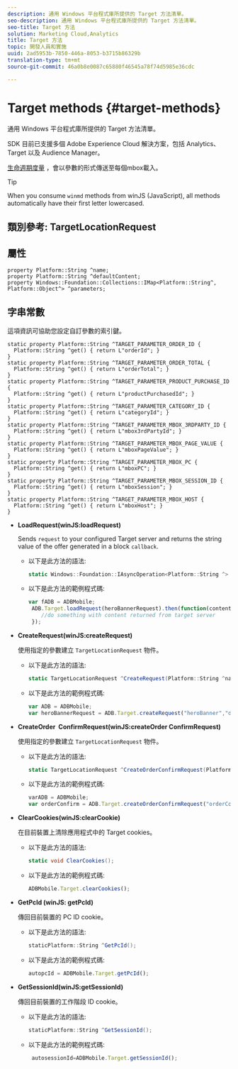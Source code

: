 ```yaml
---
description: 通用 Windows 平台程式庫所提供的 Target 方法清單。
seo-description: 通用 Windows 平台程式庫所提供的 Target 方法清單。
seo-title: Target 方法
solution: Marketing Cloud,Analytics
title: Target 方法
topic: 開發人員和實施
uuid: 2ad5953b-7850-446a-8053-b3715b86329b
translation-type: tm+mt
source-git-commit: 46a0b8e0087c65880f46545a78f74d5985e36cdc

---
```



# Target methods {#target-methods}

通用 Windows 平台程式庫所提供的 Target 方法清單。

SDK 目前已支援多個 Adobe Experience Cloud 解決方案，包括 Analytics、Target 以及 Audience Manager。

[生命週期度量](/help/universal-windows/metrics.md) ，會以參數的形式傳送至每個mbox載入。

>[!TIP]
>
>When you consume `winmd` methods from winJS (JavaScript), all methods automatically have their first letter lowercased.

## 類別參考: TargetLocationRequest

## 屬性

```
property Platform::String ^name; 
property Platform::String ^defaultContent; 
property Windows::Foundation::Collections::IMap<Platform::String^, Platform::Object^> ^parameters;
```

## 字串常數

這項資訊可協助您設定自訂參數的索引鍵。

```
static property Platform::String ^TARGET_PARAMETER_ORDER_ID { 
  Platform::String ^get() { return L"orderId"; } 
} 
static property Platform::String ^TARGET_PARAMETER_ORDER_TOTAL { 
  Platform::String ^get() { return L"orderTotal"; } 
} 
static property Platform::String ^TARGET_PARAMETER_PRODUCT_PURCHASE_ID { 
  Platform::String ^get() { return L"productPurchasedId"; } 
} 
static property Platform::String ^TARGET_PARAMETER_CATEGORY_ID { 
  Platform::String ^get() { return L"categoryId"; } 
} 
static property Platform::String ^TARGET_PARAMETER_MBOX_3RDPARTY_ID { 
  Platform::String ^get() { return L"mbox3rdPartyId"; } 
} 
static property Platform::String ^TARGET_PARAMETER_MBOX_PAGE_VALUE { 
  Platform::String ^get() { return L"mboxPageValue"; } 
} 
static property Platform::String ^TARGET_PARAMETER_MBOX_PC { 
  Platform::String ^get() { return L"mboxPC"; } 
} 
static property Platform::String ^TARGET_PARAMETER_MBOX_SESSION_ID { 
  Platform::String ^get() { return L"mboxSession"; } 
} 
static property Platform::String ^TARGET_PARAMETER_MBOX_HOST { 
  Platform::String ^get() { return L"mboxHost"; } 
}
```

* **LoadRequest(winJS:loadRequest)**

   Sends `request` to your configured Target server and returns the string value of the offer generated in a block `callback`.

   * 以下是此方法的語法:

      ```csharp
      static Windows::Foundation::IAsyncOperation<Platform::String ^> ^LoadRequest(TargetLocationRequest ^request);
      ```

   * 以下是此方法的範例程式碼:

      ```js
      var fADB = ADBMobile; 
       ADB.Target.loadRequest(heroBannerRequest).then(function(content){ 
          //do something with content returned from target server 
       });
      ```

* **CreateRequest(winJS:createRequest)**

   使用指定的參數建立 `TargetLocationRequest` 物件。

   * 以下是此方法的語法:

      ```csharp
      static TargetLocationRequest ^CreateRequest(Platform::String ^name, Platform::String ^defaultContent,Windows::Foundation::Collections::IMap<Platform::String^,Platform::Object^> ^parameters); 
      ```

   * 以下是此方法的範例程式碼:

      ```js
      var ADB = ADBMobile;
      var heroBannerRequest = ADB.Target.createRequest("heroBanner","default.png", null); 
      ```

* **CreateOrder &#x200B; ConfirmRequest(winJS:createOrder &#x200B; ConfirmRequest)**

   使用指定的參數建立 `TargetLocationRequest` 物件。

   * 以下是此方法的語法:

      ```csharp
      static TargetLocationRequest ^CreateOrderConfirmRequest(Platform::String ^name, Platform::String ^orderId,Platform::String ^orderTotal,Platform::String ^productPurchasedId,Windows::Foundation::Collections::IMap<Platform::String^,Platform::Object^> ^parameters); 
      ```

   * 以下是此方法的範例程式碼:

      ```js
      varADB = ADBMobile;
      var orderConfirm = ADB.Target.createOrderConfirmRequest("orderConfirm","order","47.88","3722",null);
      ```

* **ClearCookies(winJS:clearCookie)**

   在目前裝置上清除應用程式中的 Target cookies。

   * 以下是此方法的語法:

      ```csharp
      static void ClearCookies();
      ```

   * 以下是此方法的範例程式碼:

      ```js
      ADBMobile.Target.clearCookies();
      ```

* **GetPcId (winJS: getPcId)**

   傳回目前裝置的 PC ID cookie。

   * 以下是此方法的語法:

      ```csharp
      staticPlatform::String ^GetPcId();
      ```

   * 以下是此方法的範例程式碼:

      ```js
      autopcId = ADBMobile.Target.getPcId();
      ```

* **GetSessionId(winJS:getSessionId)**

   傳回目前裝置的工作階段 ID cookie。

   * 以下是此方法的語法:

      ```csharp
      staticPlatform::String ^GetSessionId();
      ```

   * 以下是此方法的範例程式碼:

      ```js
       autosessionId=ADBMobile.Target.getSessionId(); 
      ```

